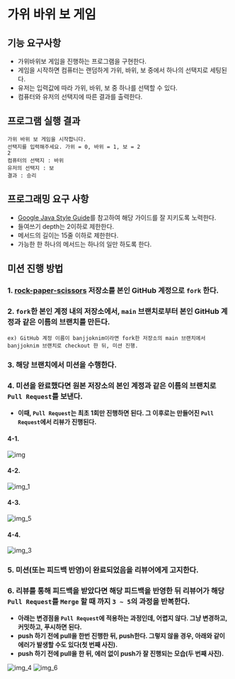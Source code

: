 # 가위 바위 보 게임

## 기능 요구사항
- 가위바위보 게임을 진행하는 프로그램을 구현한다.
- 게임을 시작하면 컴퓨터는 랜덤하게 가위, 바위, 보 중에서 하나의 선택지로 세팅된다.
- 유저는 입력값에 따라 가위, 바위, 보 중 하나를 선택할 수 있다.
- 컴퓨터와 유저의 선택지에 따른 결과를 출력한다.

## 프로그램 실행 결과
```
가위 바위 보 게임을 시작합니다.
선택지를 입력해주세요. 가위 = 0, 바위 = 1, 보 = 2
2
컴퓨터의 선택지 : 바위
유저의 선택지 : 보
결과 : 승리
```

## 프로그래밍 요구 사항
- [Google Java Style Guide](https://google.github.io/styleguide/javaguide.html)를 참고하여 해당 가이드를 잘 지키도록 노력한다.
- 들여쓰기 depth는 2이하로 제한한다.
- 메서드의 길이는 15줄 이하로 제한한다.
- 가능한 한 하나의 메서드는 하나의 일만 하도록 한다.

## 미션 진행 방법

### 1. [rock-paper-scissors](https://github.com/banjjoknim/rock-paper-scissors) 저장소를 본인 GitHub 계정으로 `fork` 한다.

### 2. `fork`한 본인 계정 내의 저장소에서, `main` 브랜치로부터 본인 GitHub 계정과 같은 이름의 브랜치를 만든다.
```
ex) GitHub 계정 이름이 banjjoknim이라면 fork한 저장소의 main 브랜치에서 banjjoknim 브랜치로 checkout 한 뒤, 미션 진행. 
```

### 3. 해당 브랜치에서 미션을 수행한다.

### 4. 미션을 완료했다면 원본 저장소의 본인 계정과 같은 이름의 브랜치로 `Pull Request`를 보낸다. 
- **이때, `Pull Request`는 최초 1회만 진행하면 된다. 그 이후로는 만들어진 `Pull Request`에서 리뷰가 진행된다.**

#### 4-1.
![img](https://user-images.githubusercontent.com/68052095/121990107-34f47c80-cdd8-11eb-997b-b2f04625bb80.png)
#### 4-2.
![img_1](https://user-images.githubusercontent.com/68052095/121990110-3625a980-cdd8-11eb-92b3-781ca79ab976.png)
#### 4-3.
![img_5](https://user-images.githubusercontent.com/68052095/121990115-3756d680-cdd8-11eb-85dd-081bde1b006f.png)
#### 4-4.
![img_3](https://user-images.githubusercontent.com/68052095/121990112-36be4000-cdd8-11eb-8f3f-09dda8d7248e.png)

### 5. 미션(또는 피드백 반영)이 완료되었음을 리뷰어에게 고지한다.

### 6. 리뷰를 통해 피드백을 받았다면 해당 피드백을 반영한 뒤 리뷰어가 해당 `Pull Request`를 `Merge` 할 때 까지 `3 ~ 5`의 과정을 반복한다.
- **아래는 변경점을 `Pull Request`에 적용하는 과정인데, 어렵지 않다. 그냥 변경하고, 커밋하고, 푸시하면 된다.**
- **push 하기 전에 pull을 한번 진행한 뒤, push한다. 그렇지 않을 경우, 아래와 같이 에러가 발생할 수도 있다(첫 번째 사진).**
- **push 하기 전에 pull을 한 뒤, 에러 없이 push가 잘 진행되는 모습(두 번째 사진).**

![img_4](https://user-images.githubusercontent.com/68052095/121990113-36be4000-cdd8-11eb-96a4-79c3e040a5f8.png)
![img_6](https://user-images.githubusercontent.com/68052095/121990118-3756d680-cdd8-11eb-93d4-1d060ee581c6.png)
 
